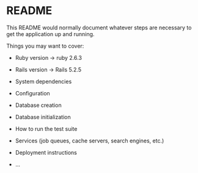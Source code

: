 # README

This README would normally document whatever steps are necessary to get the
application up and running.

Things you may want to cover:
* Ruby version -> ruby 2.6.3

* Rails version -> Rails 5.2.5

* System dependencies

* Configuration

* Database creation

* Database initialization

* How to run the test suite

* Services (job queues, cache servers, search engines, etc.)

* Deployment instructions

* ...
